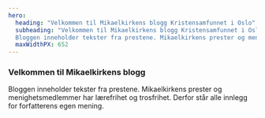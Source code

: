 ```yaml
---
hero:
  heading: "Velkommen til Mikaelkirkens blogg Kristensamfunnet i Oslo"
  subheading: "Velkommen til Mikaelkirkens blogg Kristensamfunnet i Oslo.
  Bloggen inneholder tekster fra prestene. Mikaelkirkens prester og menighetsmedlemmer har lærefrihet og trosfrihet. Derfor står alle innlegg for forfatterens egen mening."
  maxWidthPX: 652
---
```

###  Velkommen til Mikaelkirkens blogg 
  Bloggen inneholder tekster fra prestene. Mikaelkirkens prester og menighetsmedlemmer har lærefrihet og trosfrihet. Derfor står alle innlegg for forfatterens egen mening.